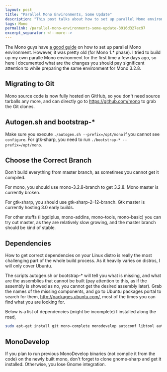 ```yaml
---
layout: post
title: "Parallel Mono Environments, Some Update"
description: "This post talks about how to set up parallel Mono environments with latest updates."
tags: Mono
permalink: /parallel-mono-environments-some-update-3916d327ec97
excerpt_separator: <!--more-->
---
```

The Mono guys have [a good guide](http://www.mono-project.com/Parallel_Mono_Environments) on how to set up parallel Mono environment. However, it was pretty old (for Mono 1.* phase). I tried to build up my own paralle Mono environment for the first time a few days ago, so here I documented what are the changes you should pay significant attention to while preparing the same environment for Mono 3.2.8.
<!--more-->

## Migrating to Git

Mono source code is now fully hosted on GitHub, so you don't need source tarballs any more, and can directly go to https://github.com/mono to grab the Git clones.

## Autogen.sh and bootstrap-*

Make sure you execute `./autogen.sh --prefix=/opt/mono` if you cannot see `configure`. For gtk-sharp, you need to run `./bootstrap-* --prefix=/opt/mono`.

## Choose the Correct Branch

Don't build everything from master branch, as sometimes you cannot get it compiled.

For mono, you should use mono-3.2.8-branch to get 3.2.8. Mono master is currently broken.

For gtk-sharp, you should use gtk-sharp-2–12-branch. Gtk master is currently hosting 3.0 early builds.

For other stuffs (libgdiplus, mono-addins, mono-tools, mono-basic) you can try out master, as they are relatively slow growing, and the master branch should be kind of stable.

## Dependencies

How to get correct dependencies on your Linux distro is really the most challenging part of the whole build process. As it heavily varies on distros, I will only cover Ubuntu.

The scripts autogen.sh or bootstrap-* will tell you what is missing, and what are the assemblies that cannot be built (pay attention to this, as if the assembly is showed as no, you cannot get the desired assembly later). Grab the names of the missing components, and go to Ubuntu packages portal to search for them, http://packages.ubuntu.com/, most of the times you can find what you are looking for.

Below is a list of dependencies (might be incomplete) I installed along the road,

``` bash
sudo apt-get install git mono-complete monodevelop autoconf libtool automake libcairo2-dev libpng-dev glib-2.0 libtiff-dev libgif-dev libjpeg-dev libpango1.0-dev libatk1.0-dev libgtk2.0-dev libglade2-dev libgnome2-dev libgnomecanvas2-dev libgnomeui-dev
```

## MonoDevelop

If you plan to run previous MonoDevelop binaries (not compile it from the code) on the newly built mono, don't forget to clone gnome-sharp and get it installed. Otherwise, you lose Gnome integration.
